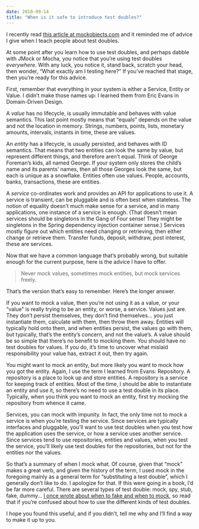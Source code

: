 ```yaml
---
date: 2010-09-14
title: "When is it safe to introduce test doubles?"
---
```

<p>I recently read <a href="https://tinyurl.com/23yh3q">this article at mockobjects.com</a> and it reminded me of advice I give when I teach people about test doubles.</p>
<p>At some point after you learn how to use test doubles, and perhaps dabble with JMock or Mocha, you notice that you&#8217;re using test doubles <em>everywhere</em>. With any luck, you notice it, stand back, scratch your head, then wonder, &#8220;What exactly am I testing here?&#8221; If you&#8217;ve reached that stage, then you&#8217;re ready for this advice.</p>
<p>First, remember that everything in your system is either a Service, Entity or Value. I didn&#8217;t make those names up: I learned them from Eric Evans in Domain-Driven Design.</p>
<p>A <em>value</em> has no lifecycle, is usually immutable and behaves with value semantics. This last point mostly means that &#8220;equals&#8221; depends on the value and not the location in memory. Strings, numbers, points, lists, monetary amounts, intervals, instants in time, these are values.</p>
<p>An <em>entity</em> has a lifecycle, is usually persisted, and behaves with ID semantics. That means that two entities can look the same by value, but represent different things, and therefore aren&#8217;t equal. Think of George Foreman&#8217;s kids, all named George. If your system only stores the child&#8217;s name and its parents&#8217; names, then all those Georges look the same, but each is unique as a snowflake. Entities often use values. People, accounts, banks, transactions, these are entities.</p>
<p>A <em>service</em> co-ordinates work and provides an <span class="caps">API</span> for applications to use it. A service is transient, can be pluggable and is often best when stateless. The notion of equality doesn&#8217;t much make sense for a service, and in many applications, one instance of a service is enough. (That doesn&#8217;t mean services should be singletons in the Gang of Four sense! They might be singletons in the Spring dependency injection container sense.) Services mostly figure out which entities need changing or retrieving, then either change or retrieve them. Transfer funds, deposit, withdraw, post interest, these are services.</p>
<p>Now that we have a common language that&#8217;s probably wrong, but suitable enough for the current purpose, here is the advice I have to offer.</p>
<blockquote>
<p>Never mock values, sometimes mock entities, but mock services freely.</p>
</blockquote>
<p>That&#8217;s the version that&#8217;s easy to remember. Here&#8217;s the longer answer.</p>
<p>If you want to mock a value, then you&#8217;re not using it as a value, or your &#8220;value&#8221; is really trying to be an entity, or worse, a service. Values just are. They don&#8217;t persist themselves, they don&#8217;t find themselves&#8230; you just instantiate them, calculate with them, then throw them away. Entities will typically hold onto them, and when entities persist, the values go with them, but typically, that&#8217;s the entity&#8217;s concern, and not the value&#8217;s. A value should be so simple that there&#8217;s no benefit to mocking them. You should have no test doubles for values. If you do, it&#8217;s time to uncover what mislaid responsibility your value has, extract it out, then try again.</p>
<p>You might want to mock an entity, but more likely you want to mock how you got the entity. Again, I use the term I learned from Evans: Repository. A repository is a place to look up and store entities. A repository is a service for keeping track of entities. Most of the time, I should be able to instantiate an entity and use it, so there&#8217;s no need to use a test double in its place. Typically, when you think you want to mock an entity, first try mocking the repository from whence it came.</p>
<p>Services, you can mock with impunity. In fact, the only time not to mock a service is when you&#8217;re testing the service. Since services are typically interfaces and pluggable, you&#8217;ll want to use test doubles when you test how the application uses the service, or how a service uses another service. Since services tend to use repositories, entities and values, when you test the service, you&#8217;ll likely use test doubles for the repositories, but not for the entities nor the values.</p>
<p>So that&#8217;s a summary of when I mock what. Of course, given that &#8220;mock&#8221; makes a great verb, and given the history of the term, I used mock in the foregoing mainly as a general term for &#8220;substituting a test double&#8221;, which I generally don&#8217;t like to do. I apologize for that. If this were going in a book, I&#8217;d be far more careful. There are several types of test double: mock, spy, stub, fake, dummy&#8230; <a href="https://legacy.thecodewhisperer.com/post/1121571119/when-to-fake-when-to-mock">I once wrote about when to fake and when to mock</a>, so read that if you&#8217;re confused about how to use the different kinds of test doubles.</p>
<p>I hope you found this useful, and if you didn&#8217;t, tell me why and I&#8217;ll find a way to make it up to you.</p>
